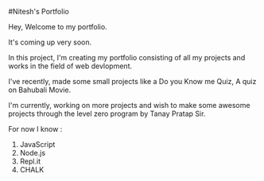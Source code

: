 #Nitesh's Portfolio

Hey, Welcome to my portfolio.

It's coming up very soon.

In this project, I'm creating my portfolio consisting of all my projects and works in the field of web devlopment. 

I've recently, made some small projects like a Do you Know me Quiz, A quiz on Bahubali Movie.

I'm currently, working on more projects and wish to make some awesome projects through the level zero program by Tanay Pratap Sir.

For now I know :
1. JavaScript
2. Node.js
3. Repl.it
4. CHALK

